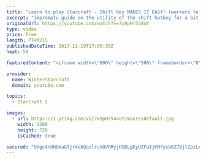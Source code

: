 ```yaml
---
title: "Learn to play Starcraft - Shift Key MAKES IT EASY! (workers to gas, waypoints, ctrl grps, moving)"
excerpt: "impromptu guide on the utility of the shift hotkey for a bit of everything"
originalUrl: https://youtube.com/watch?v=7x9pHr544oY
type: video
price: Free
length: PT4M21S
publishedDateTime: 2017-11-19T17:05:30Z
heat: 50

featuredContent: "<iframe width=\"800\" height=\"500\" frameborder=\"0\" src=\"https://www.youtube.com/embed/7x9pHr544oY\" allow=\"accelerometer; autoplay; encrypted-media; gyroscope; picture-in-picture\" allowfullscreen></iframe>"

provider:
  name: WinterStarcraft
  domain: youtube.com

topics:
  - StarCraft 2

images:
  - url: https://i.ytimg.com/vi/7x9pHr544oY/maxresdefault.jpg
    width: 1280
    height: 720
    isCached: true

secured: "UYgc4nUHDmaGTjr4ebQazlruVQVRRyjHSBLgEyUZFuIjKM7ysb6Z78jtZpzLAyq3+oDN6EpLrvIZc3mvhnbJ+l/eE4MO7l/5m4ktsXwVT7uOErKp3hjSrvoXiShHQ6icpR7Liu4q8F8dJZbyWeXk56eviaAo0mumN5y/cEERTnnTaR6CZtUYzVfm0BipNi2fpsMj4Np7lQ/bD1r371bBgxEGn1z+K/FT7yhms4+H4/Vx6LX+8TebITAugWFlv9cLvdiGN7RIt9S5Y1fYkOvvuJrK8rncjQToouilepQwFU24jAWCJHQuBe19lQh8Emp3ywVjU+vG2A2m2D/Vu7qdjKCsDvtOxt08PMdfOEhnTSrlmxi61/S1jb/khtYoY6Jvb7zTbnlB9o7fEcVV1dfpHexn1awYgw23ghNPO1vW/GA=;Z/Pb48+5fS1TrR/lQMC/xQ=="
---
```



